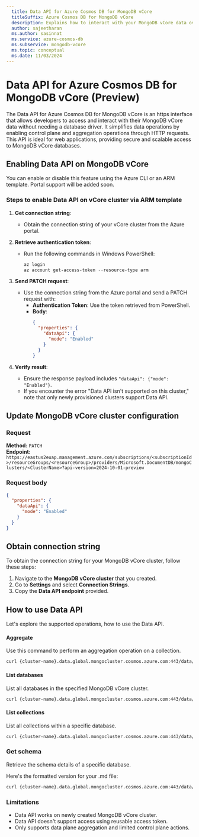 ```yaml
---
  title: Data API for Azure Cosmos DB for MongoDB vCore
  titleSuffix: Azure Cosmos DB for MongoDB vCore
  description: Explains how to interact with your MongoDB vCore data over HTTPS with simple RESTful endpoints.
  author: sajeetharan
  ms.author: sasinnat
  ms.service: azure-cosmos-db
  ms.subservice: mongodb-vcore
  ms.topic: conceptual
  ms.date: 11/03/2024
---
```


# Data API for Azure Cosmos DB for MongoDB vCore (Preview)

The Data API for Azure Cosmos DB for MongoDB vCore is an https interface that allows developers to access and interact with their MongoDB vCore data without needing a database driver. It simplifies data operations by enabling control plane and aggregation operations through HTTP requests. This API is ideal for web applications, providing secure and scalable access to MongoDB vCore databases.  
 

## Enabling Data API on MongoDB vCore

You can enable or disable this feature using the Azure CLI or an ARM template. Portal support will be added soon.

### Steps to enable Data API on vCore cluster via ARM template

1. **Get connection string**:
   - Obtain the connection string of your vCore cluster from the Azure portal.

2. **Retrieve authentication token**:
   - Run the following commands in Windows PowerShell:
     ```powershell
     az login
     az account get-access-token --resource-type arm
     ```

3. **Send PATCH request**:
   - Use the connection string from the Azure portal and send a PATCH request with:
     - **Authentication Token**: Use the token retrieved from PowerShell.
     - **Body**:
       ```json
       {
         "properties": {
           "dataApi": {
             "mode": "Enabled"
           }
         }
       }
       ```

4. **Verify result**:
   - Ensure the response payload includes `"dataApi": {"mode": "Enabled"}`.
   - If you encounter the error "Data API isn't supported on this cluster," note that only newly provisioned clusters support Data API.

## Update MongoDB vCore cluster configuration

### Request

**Method:** `PATCH`  
**Endpoint:** `https://eastus2euap.management.azure.com/subscriptions/<subscriptionId>/resourceGroups/<resourceGroup>/providers/Microsoft.DocumentDB/mongoClusters/<ClusterName>?api-version=2024-10-01-preview`


### Request body

```json
{
  "properties": {
    "dataApi": {
      "mode": "Enabled"
    }
  }
}
```

## Obtain connection string

To obtain the connection string for your MongoDB vCore cluster, follow these steps:

1. Navigate to the **MongoDB vCore cluster** that you created.
2. Go to **Settings** and select **Connection Strings**.
3. Copy the **Data API endpoint** provided.

## How to use Data API

Let's explore the supported operations, how to use the Data API.

#### Aggregate

Use this command to perform an aggregation operation on a collection.

```bash
curl {cluster-name}.data.global.mongocluster.cosmos.azure.com:443/data/v1/action/aggregate -H "Content-Type: application/ejson" -H "Accept:application/ejson" -d '{"database": "newDB", "collection": "newCollection", "pipeline": [{"$limit": 500}]}'
```

#### List databases

List all databases in the specified MongoDB vCore cluster.

```bash
curl {cluster-name}.data.global.mongocluster.cosmos.azure.com:443/data/v1/action/listDatabases -H "Content-Type: application/ejson" -H "Accept:application/ejson" -d '{}'

```

#### List collections

List all collections within a specific database.

```bash
curl {cluster-name}.data.global.mongocluster.cosmos.azure.com:443/data/v1/action/listCollections -H "Content-Type: application/ejson" -H "Accept:application/ejson" -d '{"database": "newDB"}'
```

### Get schema

Retrieve the schema details of a specific database.


Here's the formatted version for your .md file:

```bash
curl {cluster-name}.data.global.mongocluster.cosmos.azure.com:443/data/v1/action/getSchema -H "Content-Type: application/ejson" -H "Accept:application/ejson" -d '{"database": "newDB"}'
```

### Limitations

- Data API works on newly created MongoDB vCore cluster.
- Data API doesn't support access using reusable access token.
- Only supports data plane aggregation and limited control plane actions.

